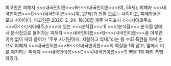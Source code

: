 피고인은 피해자 <<<내국인이름>>>B<<</내국인이름>>>(여, 55세), 피해자 <<<내국인이름>>>C<<</내국인이름>>>(여, 27세)과 전혀 모르는 사이이고, 피해자들은 모녀 사이이다.
피고인은 2020. 2. 24. 16:30경 제주 서귀포시 <<<시아래주소>>>D<<</시아래주소>>>에 있는 <<<분식점>>>'E'<<</분식점>>> 분식점 앞에서 분식집으로 들어가는 피해자 <<<내국인이름>>>B<<</내국인이름>>>을 아무런 이유 없이 따라 들어가 "주부 사기단이네, 지랄하고 있네."라는 등 수회 폭언을 하며 손으로 피해자 <<<내국인이름>>>B<<</내국인이름>>>의 멱살을 1회 잡고, 옆에서 이를 제지하는 피해자 <<<내국인이름>>>C<<</내국인이름>>>의 뺨을 1회 때려 폭행하였다.
